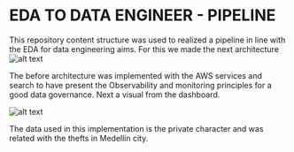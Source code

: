 # EDA TO DATA ENGINEER - PIPELINE

This repository content structure was used to realized a pipeline in line with the EDA for data engineering aims. For this we made the next architecture
![alt text](https://i.imgur.com/ToweH2o.png)

The before architecture was implemented with the AWS services and search to have present the Observability and monitoring principles for a good data governance.
Next a visual from the dashboard.

![alt text](https://i.imgur.com/gtZJlA8.png)

The data used in this implementation is the private character and was related with the thefts in Medellín city.
